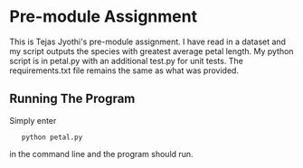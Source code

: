 # Pre-module Assignment

This is Tejas Jyothi's pre-module assignment. I have read in a dataset and my script outputs the species with greatest average petal length.
My python script is in petal.py with an additional test.py for unit tests. The requirements.txt file remains the same as what was provided.


## Running The Program

Simply enter
```
   python petal.py
   ```
in the command line and the program should run.
